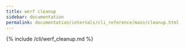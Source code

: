 ```yaml
---
title: werf cleanup
sidebar: documentation
permalink: documentation/internals/cli_reference/main/cleanup.html
---
```


{% include /cli/werf_cleanup.md %}
